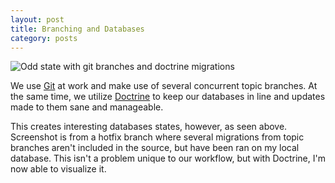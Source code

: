 ```yaml
---
layout: post
title: Branching and Databases
category: posts
---
```


<img src="http://ctshryock.com/static/images/doctrine.png" alt="Odd state with git branches and doctrine migrations" />  

We use [Git][1] at work and make use of several concurrent topic branches.  At the same time, we utilize [Doctrine][2] to keep our databases in line and updates made to them sane and manageable.  

This creates interesting databases states, however, as seen above.  Screenshot is from a hotfix branch where several migrations from topic branches aren't included in the source, but have been ran on my local database.  This isn't a problem unique to our workflow, but with Doctrine, I'm now able to visualize it.  


[1]: http://git-scm.com/
[2]: http://www.doctrine-project.org/
